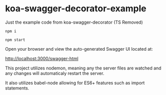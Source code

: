 # koa-swagger-decorator-example
Just the example code from koa-swagger-decorator (TS Removed)

`npm i`

`npm start`

Open your browser and view the auto-generated Swagger UI located at:

[http://localhost:3000/swagger-html](http://localhost:3000/swagger-html)

This project utilizes nodemon, meaning any the server files are watched and any changes will automaticaly restart the server.

It also utilizes babel-node allowing for ES6+ features such as import statements.